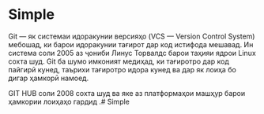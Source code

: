 # Simple

Git — як системаи идоракунии версияҳо (VCS — Version Control System) мебошад, ки барои идоракунии тағирот дар код истифода мешавад. Ин система соли 2005 аз ҷониби Линус Торвалдс барои таҳияи ядрои Linux сохта шуд. Git ба шумо имконият медиҳад, ки тағиротро дар код пайгирӣ кунед, таърихи тағиротро идора кунед ва дар як лоиҳа бо дигар ҳамкорӣ намоед.

GIT HUB соли 2008 сохта шуд ва яке аз платформаҳои машҳур барои ҳамкории лоиҳаҳо гардид .# Simple
